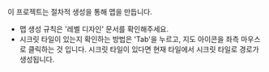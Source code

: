 이 프로젝트는 절차적 생성을 통해 맵을 만듭니다. 

 - 맵 생성 규칙은 '레벨 디자인' 문서를 확인해주세요.
 - 시크릿 타일이 있는지 확인하는 방법은 'Tab'을 누르고, 지도 아이콘을 좌측 마우스로 클릭하는 것 입니다. 시크릿 타일이 있다면 현재 타일에서 시크릿 타일로 경로가 생성됩니다.
